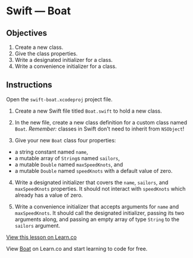 # Swift — Boat

## Objectives

1. Create a new class.
2. Give the class properties.
3. Write a designated initializer for a class.
4. Write a convenience initializer for a class.

## Instructions

Open the `swift-boat.xcodeproj` project file.

1. Create a new Swift file titled `Boat.swift` to hold a new class.

2. In the new file, create a new class definition for a custom class named `Boat`. *Remember:* classes in Swift don't need to inherit from `NSObject`!

3. Give your new `Boat` class four properties:
  * a string constant named `name`,
  * a mutable array of `String`s named `sailors`,
  * a mutable `Double` named `maxSpeedKnots`, and
  * a mutable `Double` named `speedKnots` with a default value of zero.

4. Write a designated initializer that covers the `name`, `sailors`, and `maxSpeedKnots` properties. It should not interact with `speedKnots` which already has a value of zero.

5. Write a convenience initializer that accepts arguments for `name` and `maxSpeedKnots`. It should call the designated initializer, passing its two arguments along, and passing an empty array of type `String` to the `sailors` argument.  

<a href='https://learn.co/lessons/swift-boat' data-visibility='hidden'>View this lesson on Learn.co</a>


<p class='util--hide'>View <a href='https://learn.co/lessons/swift-boat'>Boat</a> on Learn.co and start learning to code for free.</p>
